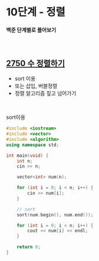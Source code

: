 # 10단계 - 정렬

#### 백준 단계별로 풀어보기

<br>

## [2750 수 정렬하기](https://www.acmicpc.net/problem/2750)

* sort 이용
* 또는 삽입, 버블정렬
* 정렬 알고리즘 짚고 넘어가기


<br>

sort이용
```cpp
#include <iostream>
#include <vector>
#include <algorithm>
using namespace std;

int main(void) {
	int n;
	cin >> n;

	vector<int> num(n);

	for (int i = 0; i < n; i++) {
		cin >> num[i];
	}

	// sort
	sort(num.begin(), num.end());

	for (int i = 0; i < n; i++) {
		cout << num[i] << endl;
	}

	return 0;
}
```